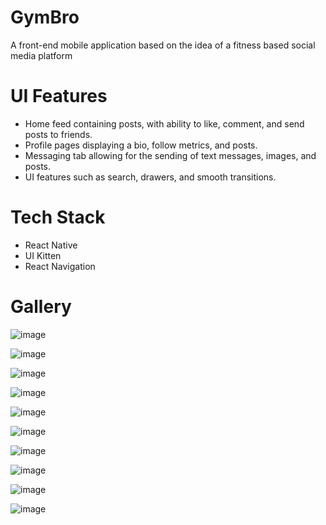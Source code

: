 # GymBro

A front-end mobile application based on the idea of a fitness based social media platform

# UI Features
- Home feed containing posts, with ability to like, comment, and send posts to friends.
- Profile pages displaying a bio, follow metrics, and posts.
- Messaging tab allowing for the sending of text messages, images, and posts.
- UI features such as search, drawers, and smooth transitions.
# Tech Stack
- React Native
- UI Kitten
- React Navigation
# Gallery
![image](https://user-images.githubusercontent.com/77360034/210670445-2fd17875-37af-4ee6-85e2-8e065adaa405.png)

![image](https://user-images.githubusercontent.com/77360034/210671169-7b2c1d91-1d4c-4b28-bb19-89d3170aeeeb.png)

![image](https://user-images.githubusercontent.com/77360034/210670709-48719e64-1a2a-49fa-8cae-4c2332be0583.png)

![image](https://user-images.githubusercontent.com/77360034/210670779-9ef967b9-5c99-4b42-af1f-374eb2fdec42.png)

![image](https://user-images.githubusercontent.com/77360034/210670545-83ad6f03-9aa7-4c94-b471-2c9d32a5693b.png)

![image](https://user-images.githubusercontent.com/77360034/210671309-5577badf-c5c0-4196-b17e-c3c8e4ce59af.png)

![image](https://user-images.githubusercontent.com/77360034/210671370-7260323b-4d70-4848-9211-ccf91d2c2cba.png)

![image](https://user-images.githubusercontent.com/77360034/210671511-f19d6b75-305f-432f-b555-6c68e0392544.png)

![image](https://user-images.githubusercontent.com/77360034/210671576-c07d781f-9b8b-4d54-a164-389b2546e9fa.png)

![image](https://user-images.githubusercontent.com/77360034/210671625-0db52059-9f81-4277-a086-d05e44fe88d3.png)
